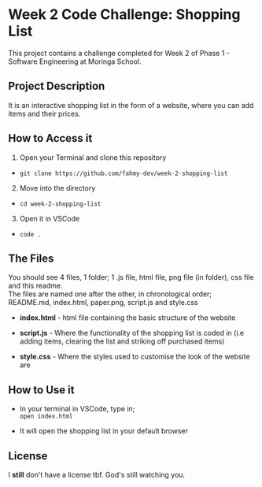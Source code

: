 # Week 2 Code Challenge: Shopping List
This project contains a challenge completed for Week 2 of Phase 1 - Software Engineering at Moringa School.

## Project Description
It is an interactive shopping list in the form of a website, where you can add items and their prices.

## How to Access it
1. Open your Terminal and clone this repository
- `git clone https://github.com/fahmy-dev/week-2-shopping-list`

2. Move into the directory
- `cd week-2-shopping-list`

3. Open it in VSCode
- `code .`

## The Files
You should see 4 files, 1 folder; 1 .js file, html file, png file (in folder), css file and this readme.<br> 
The files are named one after the other, in chronological order;<br> 
README.md, index.html, paper.png, script.js and style.css

- **index.html** - html file containing the basic structure of the website

- **script.js** - Where the functionality of the shopping list is coded in (i.e adding items, clearing the list and striking off purchased items)   

- **style.css** - Where the styles used to customise the look of the website are

## How to Use it
- In your terminal in VSCode, type in;  
`open index.html`

- It will open the shopping list in your default browser

## License
I **still** don't have a license tbf. God's still watching you.
